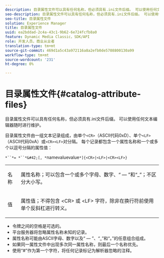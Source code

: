 ```yaml
---
description: 目录属性文件可以具有任何名称，但必须具有.ini文件后缀。 可以使用任何文本编辑器随时进行维护。
seo-description: 目录属性文件可以具有任何名称，但必须具有.ini文件后缀。 可以使用任何文本编辑器随时进行维护。
seo-title: 目录属性文件
solution: Experience Manager
title: 目录属性文件
uuid: ea2bddad-2c4a-43c1-9b62-6e724fcfb8a0
feature: Dynamic Media Classic，SDK/API
role: 开发人员，商业从业者
translation-type: tm+mt
source-git-commit: 469d1a5c43a972116a8a2efb0de5708800130a99
workflow-type: tm+mt
source-wordcount: '231'
ht-degree: 0%

---
```



# 目录属性文件{#catalog-attribute-files}

目录属性文件可以具有任何名称，但必须具有.ini文件后缀。 可以使用任何文本编辑器随时进行维护。

目录属性文件由一组文本记录组成，由单个`<CR>`（ASCII代码0xD）、单个`<LF>`（ASCII代码0xA）或`<CR><LF>`对分隔。 每个记录都包含一个属性名称和一个或多个以逗号分隔的属性值：

`*``*= *``*&#42;[, *`namevaluevalue`*]{<CR>|<LF>|<CR><LF>}`

<table id="simpletable_8454AD549FDA421BA1469CDA44132773"> 
 <tr class="strow"> 
  <td class="stentry"> <p> <span class="codeph"> <span class="varname"> 名称  </span> </span> </p> </td> 
  <td class="stentry"> <p>属性名称；可以包含一个或多个字母、数字、“ — ”和“_”；不区分大小写。 </p> </td> 
 </tr> 
 <tr class="strow"> 
  <td class="stentry"> <p> <span class="codeph"> <span class="varname"> 值  </span> </span> </p> </td> 
  <td class="stentry"> <p>属性值；不得包含<span class="codeph"> &lt;CR&gt; </span>或<span class="codeph"> &lt;LF&gt; </span>字符，除非在换行符前使用单个反斜杠进行转义。 </p> </td> 
 </tr> 
</table>

* 令牌之间的空格是可选的。
* 平台服务器将忽略属性名称未知的记录。
* 属性名称可能由ASCII字母、数字以及“ — ”、“_”和“。”的任意组合组成。
* 如果同一属性文件中出现多次同一属性名称，则最后一个名称优先。
* 使用“#”作为第一个字符，将任何记录标记为解析器忽略的注释。

